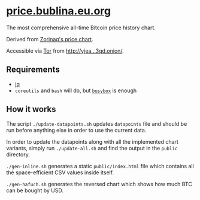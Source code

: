 # [price.bublina.eu.org](https://price.bublina.eu.org)
The most comprehensive all-time Bitcoin price history chart.

Derived from [Zorinaq's price chart](https://bitcoin.zorinaq.com/price/).

Accessible via [Tor](https://torproject.org) from
[http://yjea…3qd.onion/](
http://yjeajli4dzdwm2lu32rkruj5safydu2utx22trkdszwulegookfvj3qd.onion/).

## Requirements

 * [jq](https://stedolan.github.io/jq/)
 * `coreutils` and `bash` will do,
   but [`busybox`](https://busybox.net/) is enough

## How it works

The script `./update-datapoints.sh` updates `datapoints` file
and should be run before anything else in order to use
the current data.

In order to update the datapoints along with all the implemented
chart variants, simply run `./update-all.sh` and find the output
in the `public` directory.

`./gen-inline.sh` generates a static `public/index.html`
file which contains all the space-efficient CSV values
inside itself.

`./gen-hafuch.sh` generates the reversed chart which shows
how much BTC can be bought by USD.
